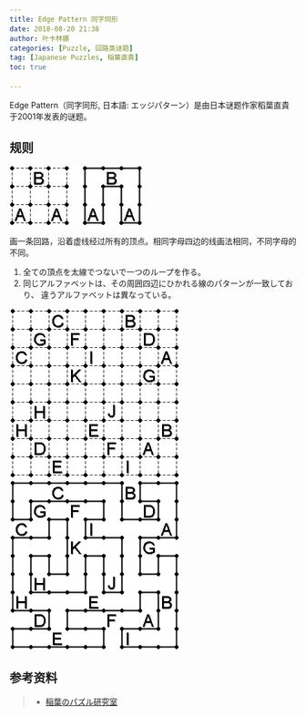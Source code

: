 ```yaml
---
title: Edge Pattern 同字同形
date: 2018-08-20 21:38
author: 叶卡林娜
categories: [Puzzle, 回路类谜题]
tag: [Japanese Puzzles, 稲葉直貴]
toc: true

---
```


Edge Pattern（同字同形, 日本語:  エッジパターン）是由日本谜题作家稻葉直貴于2001年发表的谜题。

## 规则

![Edge Pattern 小型例题，作者：稲葉直貴](/images/edgepattern.png)

画一条回路，沿着虚线经过所有的顶点。相同字母四边的线画法相同，不同字母的不同。

1. 全ての頂点を太線でつないで一つのループを作る。 
2. 同じアルファベットは、その周囲四辺にひかれる線のパターンが一致しており、 違うアルファベットは異なっている。

![Edge Pattern 例题，作者：稲葉直貴](/images/edgepattern_e.png)
![Edge Pattern 例题解答](/images/edgepattern_a.png)

## 参考资料

> - [稲葉のパズル研究室](http://inabapuzzle.com/honkaku/edge.html)


